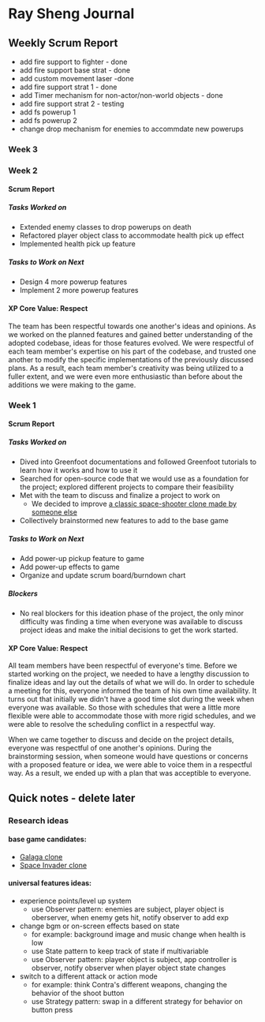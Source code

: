 # Ray Sheng Journal

## Weekly Scrum Report

- add fire support to fighter - done
- add fire support base strat - done
- add custom movement laser -done
- add fire support strat 1 - done
- add Timer mechanism for non-actor/non-world objects - done
- add fire support strat 2 - testing
- add fs powerup 1
- add fs powerup 2
- change drop mechanism for enemies to accommdate new powerups

### Week 3

### Week 2

#### Scrum Report

##### Tasks Worked on

- Extended enemy classes to drop powerups on death
- Refactored player object class to accommodate health pick up effect
- Implemented health pick up feature

##### Tasks to Work on Next

- Design 4 more powerup features
- Implement 2 more powerup features

#### XP Core Value: Respect

The team has been respectful towards one another's ideas and opinions. As we worked on the planned features and gained better understanding of the adopted codebase, ideas for those features evolved. We were respectful of each team member's expertise on his part of the codebase, and trusted one another to modify the specific implementations of the previously discussed plans. As a result, each team member's creativity was being utilized to a fuller extent, and we were even more enthusiastic than before about the additions we were making to the game.

### Week 1

#### Scrum Report

##### Tasks Worked on
- Dived into Greenfoot documentations and followed Greenfoot tutorials to learn how it works and how to use it
- Searched for open-source code that we would use as a foundation for the project; explored different projects to compare their feasibility
- Met with the team to discuss and finalize a project to work on
	- We decided to improve [a classic space-shooter clone made by someone else](https://www.greenfoot.org/scenarios/25287)
- Collectively brainstormed new features to add to the base game

##### Tasks to Work on Next
- Add power-up pickup feature to game
- Add power-up effects to game
- Organize and update scrum board/burndown chart

##### Blockers
- No real blockers for this ideation phase of the project, the only minor difficulty was finding a time when everyone was available to discuss project ideas and make the initial decisions to get the work started.

#### XP Core Value: Respect

All team members have been respectful of everyone's time. Before we started working on the project, we needed to have a lengthy discussion to finalize ideas and lay out the details of what we will do. In order to schedule a meeting for this, everyone informed the team of his own time availability. It turns out that initially we didn't have a good time slot during the week when everyone was available. So those with schedules that were a little more flexible were able to accommodate those with more rigid schedules, and we were able to resolve the scheduling conflict in a respectful way.

When we came together to discuss and decide on the project details, everyone was respectful of one another's opinions. During the brainstorming session, when someone would have questions or concerns with a proposed feature or idea, we were able to voice them in a respectful way. As a result, we ended up with a plan that was acceptible to everyone.


## Quick notes - delete later

### Research ideas

#### base game candidates:

- [Galaga clone](https://www.greenfoot.org/scenarios/25287)
- [Space Invader clone](https://www.youtube.com/watch?v=JeVtaL55-z8)

#### universal features ideas:

- experience points/level up system
	- use Observer pattern: enemies are subject, player object is oberserver, when enemy gets hit, notify observer to add exp
- change bgm or on-screen effects based on state
	- for example: background image and music change when health is low
	- use State pattern to keep track of state if multivariable
	- use Observer pattern: player object is subject, app controller is observer, notify observer when player object state changes
- switch to a different attack or action mode
	- for example: think Contra's different weapons, changing the behavior of the shoot button
	- use Strategy pattern: swap in a different strategy for behavior on button press